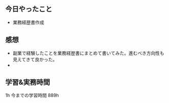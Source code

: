 ## 今日やったこと

- 業務経歴書作成

## 感想

- 副業で経験したことを業務経歴書にまとめて書いてみた。進むべき方向性も見えてきて良かった。
-

## 学習&実務時間

1h
今までの学習時間 889h
